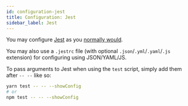 ```yaml
---
id: configuration-jest
title: Configuration: Jest
sidebar_label: Jest
---
```


You may configure [Jest](https://facebook.github.io/jest) as you [normally would](https://facebook.github.io/jest/docs/en/configuration.html).

You may also use a `.jestrc` file (with optional `.json`/`.yml`/`.yaml`/`.js` extension) for configuring using JSON/YAML/JS.

To pass arguments to Jest when using the `test` script, simply add them after `-- --` like so:

```bash
yarn test -- -- --showConfig
# or
npm test -- -- --showConfig
```